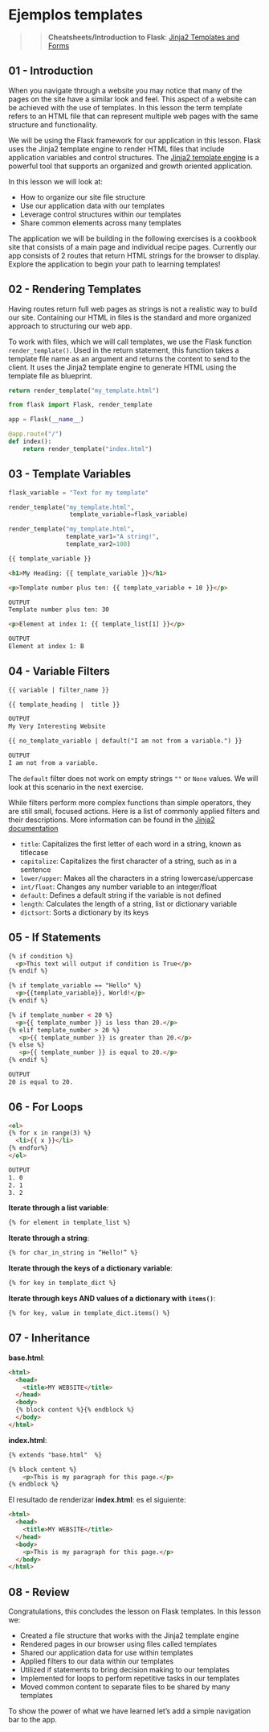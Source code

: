 # Ejemplos templates

>> **Cheatsheets/Introduction to Flask**: [Jinja2 Templates and Forms](https://www.codecademy.com/learn/paths/build-python-web-apps-flask/tracks/introduction-to-flask/modules/flask-templates-and-forms/cheatsheet)

## 01 - Introduction

When you navigate through a website you may notice that many of the pages on the site have a similar look and feel. This aspect of a website can be achieved with the use of templates. In this lesson the term template refers to an HTML file that can represent multiple web pages with the same structure and functionality.

We will be using the Flask framework for our application in this lesson. Flask uses the Jinja2 template engine to render HTML files that include application variables and control structures. The [Jinja2 template engine](https://jinja.palletsprojects.com/en/2.11.x/) is a powerful tool that supports an organized and growth oriented application.

In this lesson we will look at:
* How to organize our site file structure
* Use our application data with our templates
* Leverage control structures within our templates
* Share common elements across many templates

The application we will be building in the following exercises is a cookbook site that consists of a main page and individual recipe pages. Currently our app consists of 2 routes that return HTML strings for the browser to display. Explore the application to begin your path to learning templates!

## 02 - Rendering Templates

Having routes return full web pages as strings is not a realistic way to build our site. Containing our HTML in files is the standard and more organized approach to structuring our web app.

To work with files, which we will call templates, we use the Flask function ```render_template()```. Used in the return statement, this function takes a template file name as an argument and returns the content to send to the client. It uses the Jinja2 template engine to generate HTML using the template file as blueprint.

```py
return render_template("my_template.html")
```

```py
from flask import Flask, render_template

app = Flask(__name__)

@app.route("/")
def index():
    return render_template("index.html")
```

## 03 - Template Variables

```py
flask_variable = "Text for my template"

render_template("my_template.html", 
                 template_variable=flask_variable)

```

```py
render_template("my_template.html", 
                template_var1="A string!", 
                template_var2=100)
```

```html
{{ template_variable }}
```

```html
<h1>My Heading: {{ template_variable }}</h1>
```

```html
<p>Template number plus ten: {{ template_variable + 10 }}</p>

OUTPUT
Template number plus ten: 30
```

```html
<p>Element at index 1: {{ template_list[1] }}</p>

OUTPUT
Element at index 1: B
```

## 04 - Variable Filters

```html
{{ variable | filter_name }}
```

```html
{{ template_heading |  title }}

OUTPUT
My Very Interesting Website
```

```html
{{ no_template_variable | default("I am not from a variable.") }}

OUTPUT
I am not from a variable.
```

The ```default``` filter does not work on empty strings ```""``` or ```None``` values. We will look at this scenario in the next exercise.

While filters perform more complex functions than simple operators, they are still small, focused actions. Here is a list of commonly applied filters and their descriptions. More information can be found in the [Jinja2 documentation](https://jinja.palletsprojects.com/en/2.11.x/templates/#builtin-filters)
* ```title```: Capitalizes the first letter of each word in a string, known as titlecase
* ```capitalize```: Capitalizes the first character of a string, such as in a sentence
* ```lower/upper```: Makes all the characters in a string lowercase/uppercase
* ```int/float```: Changes any number variable to an integer/float
* ```default```: Defines a default string if the variable is not defined
* ```length```: Calculates the length of a string, list or dictionary variable
* ```dictsort```: Sorts a dictionary by its keys

## 05 - If Statements

```html
{% if condition %}
  <p>This text will output if condition is True</p> 
{% endif %}
```

```html
{% if template_variable == "Hello" %}
  <p>{{template_variable}}, World!</p> 
{% endif %}
```

```html
{% if template_number < 20 %}
  <p>{{ template_number }} is less than 20.</p> 
{% elif template_number > 20 %}
   <p>{{ template_number }} is greater than 20.</p> 
{% else %}
   <p>{{ template_number }} is equal to 20.</p> 
{% endif %}

OUTPUT
20 is equal to 20.
```

## 06 - For Loops

```html
<ol>
{% for x in range(3) %}
  <li>{{ x }}</li>
{% endfor%}
</ol>

OUTPUT
1. 0
2. 1
3. 2
```

**Iterate through a list variable**:

```html
{% for element in template_list %}
```

**Iterate through a string**:

```html
{% for char_in_string in “Hello!” %}
```

**Iterate through the keys of a dictionary variable**:

```html
{% for key in template_dict %}
```

**Iterate through keys AND values of a dictionary with ```items()```**:

```html
{% for key, value in template_dict.items() %}
```

## 07 - Inheritance

**base.html**:

```html
<html>
  <head>
    <title>MY WEBSITE</title>
  </head>
  <body>
  {% block content %}{% endblock %}
  </body>
</html>
```

**index.html**:

```html
{% extends "base.html"  %}

{% block content %}
    <p>This is my paragraph for this page.</p>
{% endblock %}
```

El resultado de renderizar **index.html**: es el siguiente:

```html
<html>
  <head>
    <title>MY WEBSITE</title>
  </head>
  <body>
    <p>This is my paragraph for this page.</p>
  </body>
</html>
```

## 08 - Review

Congratulations, this concludes the lesson on Flask templates. In this lesson we:
* Created a file structure that works with the Jinja2 template engine
* Rendered pages in our browser using files called templates
* Shared our application data for use within templates
* Applied filters to our data within our templates
* Utilized if statements to bring decision making to our templates
* Implemented for loops to perform repetitive tasks in our templates
* Moved common content to separate files to be shared by many templates

To show the power of what we have learned let’s add a simple navigation bar to the app.
